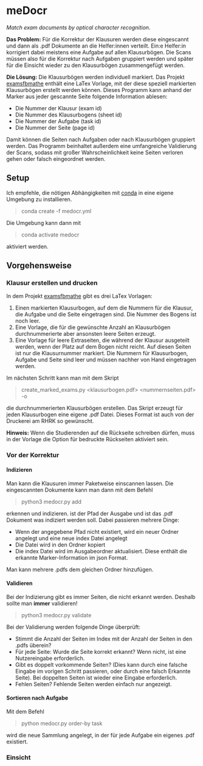 # meDocr

_Match exam documents by optical character recognition._

**Das Problem:** Für die Korrektur der Klausuren werden diese eingescannt und dann als .pdf Dokumente an die Helfer:innen verteilt. Ein:e Helfer:in korrigiert dabei meistens eine Aufgabe auf allen Klausurbögen. Die Scans müssen also für die Korrektur nach Aufgaben gruppiert werden und später für die Einsicht wieder zu den Klausurbögen zusammengefügt werden. 

**Die Lösung:** Die Klausurbögen werden individuell markiert. Das Projekt [examsfbmathe](https://gitlab.rhrk.uni-kl.de/exercisesheetmanager/examsfbmathe) enthält eine LaTex Vorlage, mit der diese speziell markierten Klausurbögen erstellt werden können. 
Dieses Programm kann anhand der Marker aus jeder gescannte Seite folgende Information ablesen:

- Die Nummer der Klausur (exam id)
- Die Nummer des Klausurbogens (sheet id)
- Die Nummer der Aufgabe (task id)
- Die Nummer der Seite (page id)

Damit können die Seiten nach Aufgaben oder nach Klausurbögen gruppiert werden. 
Das Programm beinhaltet außerdem eine umfangreiche Validierung der Scans, sodass mit großer Wahrscheinlichkeit keine Seiten verloren gehen oder falsch eingeordnet werden. 

## Setup

Ich empfehle, die nötigen Abhängigkeiten mit [conda](https://docs.conda.io/projects/conda/en/latest/) in eine eigene Umgebung zu installieren. 

> conda create -f medocr.yml

Die Umgebung kann dann mit 

> conda activate medocr

aktiviert werden. 

## Vorgehensweise

### Klausur erstellen und drucken

In dem Projekt [examsfbmathe](https://gitlab.rhrk.uni-kl.de/exercisesheetmanager/examsfbmathe) gibt es drei LaTex Vorlagen:
1. Einen markierten Klausurbogen, auf dem die Nummern für die Klausur, die Aufgabe und die Seite eingetragen sind. 
Die Nummer des Bogens ist noch leer. 
2. Eine Vorlage, die für die gewünschte Anzahl an Klausurbögen durchnummerierte aber ansonsten leere Seiten erzeugt. 
3. Eine Vorlage für leere Extraseiten, die während der Klausur ausgeteilt werden, wenn der Platz auf dem Bogen nicht reicht. Auf diesen Seiten ist nur die Klausurnummer markiert. Die Nummern für Klausurbogen, Aufgabe und Seite sind leer und müssen nachher von Hand eingetragen werden. 

Im nächsten Schritt kann man mit dem Skript 

> create_marked_exams.py <klausurbogen.pdf> <nummernseiten.pdf> -o <ausgabeordner>

die durchnummerierten Klausurbögen erstellen. 
Das Skript erzeugt für jeden Klausurbogen eine eigene .pdf Datei. 
Dieses Format ist auch von der Druckerei am RHRK so gewünscht. 

**Hinweis:** Wenn die Studierenden auf die Rückseite schreiben dürfen, muss in der Vorlage die Option für bedruckte Rückseiten aktiviert sein. 

### Vor der Korrektur

#### Indizieren
Man kann die Klausuren immer Paketweise einscannen lassen. 
Die eingescannten Dokumente kann man dann mit dem Befehl

> python3 medocr.py add <collection> <file>

erkennen und indizieren. 
<collection> ist der Pfad der Ausgabe und <file> ist das .pdf Dokument was indiziert werden soll. 
Dabei passieren mehrere Dinge: 
- Wenn der angegebene Pfad nicht existiert, wird ein neuer Ordner angelegt und eine neue index Datei angelegt
- Die Datei <file> wird in den Ordner kopiert
- Die index Datei wird im Ausgabeordner aktualisiert. Diese enthält die erkannte Marker-Information im json Format.

Man kann mehrere .pdfs dem gleichen Ordner hinzufügen. 

#### Validieren
Bei der Indizierung gibt es immer Seiten, die nicht erkannt werden. 
Deshalb sollte man **immer** validieren! 

> python3 medocr.py validate <collection> 

Bei der Validierung werden folgende Dinge überprüft:
- Stimmt die Anzahl der Seiten im Index mit der Anzahl der Seiten in den .pdfs überein?
- Für jede Seite: Wurde die Seite korrekt erkannt? Wenn nicht, ist eine Nutzereingabe erforderlich. 
- Gibt es doppelt vorkommende Seiten? (Dies kann durch eine falsche Eingabe im vorigen Schritt passieren, oder durch eine falsch Erkannte Seite). Bei doppelten Seiten ist wieder eine Eingabe erforderlich.
- Fehlen Seiten? Fehlende Seiten werden einfach nur angezeigt. 

#### Sortieren nach Aufgabe

Mit dem Befehl

> python medocr.py order-by <collection> task <new-collection>

wird die neue Sammlung <new-collection> angelegt, in der für jede Aufgabe ein eigenes .pdf existiert. 


### Einsicht
